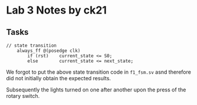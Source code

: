 # Lab 3 Notes by ck21

## Tasks

```
// state transition
    always_ff @(posedge clk)
        if (rst)    current_state <= S0;
        else        current_state <= next_state;
```

We forgot to put the above state transition code in `f1_fsm.sv` asnd therefore did not initially obtain the expected results.

Subsequently the lights turned on one after another upon the press of the rotary switch.